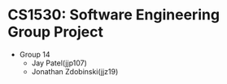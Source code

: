 # CS1530: Software Engineering Group Project

- Group 14
	- Jay Patel(jjp107)
	- Jonathan Zdobinski(jjz19)
